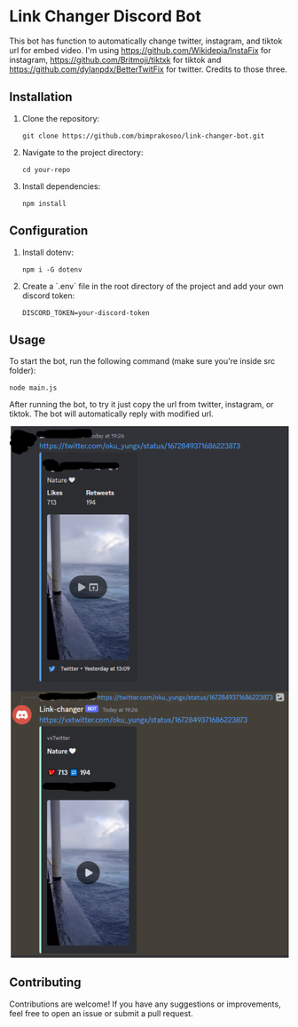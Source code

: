 <h1>Link Changer Discord Bot</h1>

<p>This bot has function to automatically change twitter, instagram, and tiktok url for embed video. I'm using 
<a href="https://github.com/Wikidepia/InstaFix">https://github.com/Wikidepia/InstaFix</a> for instagram,
<a href="https://github.com/Britmoji/tiktxk">https://github.com/Britmoji/tiktxk</a> for tiktok and
<a href="https://github.com/dylanpdx/BetterTwitFix">https://github.com/dylanpdx/BetterTwitFix</a> for twitter. Credits to those three.
</p>

<h2>Installation</h2>

<ol>
  <li>Clone the repository:</li>
  <pre><code>git clone https://github.com/bimprakosoo/link-changer-bot.git</code></pre>
  <li>Navigate to the project directory:</li>
  <pre><code>cd your-repo</code></pre>
  <li>Install dependencies:</li>
  <pre><code>npm install</code></pre>
</ol>

<h2>Configuration</h2>
<ol>
  <li>Install dotenv:</li>
  <pre><code>npm i -G dotenv</code></pre>
  <li>Create a `.env` file in the root directory of the project and add your own discord token: </li>
  <pre><code>DISCORD_TOKEN=your-discord-token</code></pre>
</ol>

<h2>Usage</h2>

<p>To start the bot, run the following command (make sure you're inside src folder):</p>

<pre><code>node main.js</code></pre>
<p>After running the bot, to try it just copy the url from twitter, instagram, or tiktok. The bot will automatically reply with modified url.</p>

![img.png](img.png)

<h2>Contributing</h2>

<p>Contributions are welcome! If you have any suggestions or improvements, feel free to open an issue or submit a pull request.</p>
